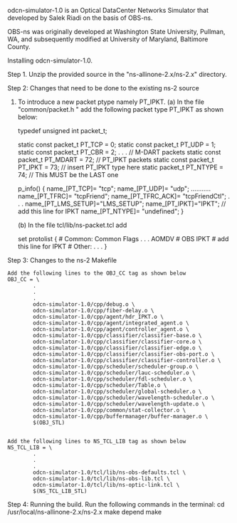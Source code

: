odcn-simulator-1.0 is an Optical DataCenter Networks Simulator that developed by Salek Riadi on the basis of OBS-ns.

OBS-ns was originally developed at Washington State University, Pullman, WA, and subsequently modified at University of Maryland, Baltimore County.

Installing odcn-simulator-1.0.

Step 1. Unzip the provided source in the "ns-allinone-2.x/ns-2.x" directory.

Step 2: Changes that need to be done to the existing ns-2 source

1. To introduce a new packet ptype namely PT_IPKT.
   (a) In the file "common/packet.h " add the following packet type PT_IPKT as shown below:

	typedef unsigned int packet_t;

	static const packet_t PT_TCP = 0;
	static const packet_t PT_UDP = 1;
	static const packet_t PT_CBR = 2;
	.
	.
	.
	// M-DART packets
	static const packet_t PT_MDART = 72;
	// PT_IPKT packets
	static const packet_t PT_IPKT = 73;  // insert PT_IPKT type here
	static packet_t       PT_NTYPE = 74; // This MUST be the LAST one


	p_info() {
		name_[PT_TCP]= "tcp";
		name_[PT_UDP]= "udp";
                ...........
 		name_[PT_TFRC]= "tcpFriend";
		name_[PT_TFRC_ACK]= "tcpFriendCtl";
		.
		.
		.
        name_[PT_LMS_SETUP]="LMS_SETUP";
        name_[PT_IPKT]="IPKT";  // add this line for IPKT
        name_[PT_NTYPE]= "undefined";
    }

    (b) In the file tcl/lib/ns-packet.tcl add

	set protolist {
		# Common:
			Common 
			Flags
			.
			.
			.
			AOMDV
		# OBS
			IPKT   # add this line for IPKT
		# Other:
			.
			.
			.
    }


Step 3: Changes to the ns-2 Makefile

	Add the following lines to the OBJ_CC tag as shown below
	OBJ_CC = \
			.
			.
			.
			odcn-simulator-1.0/cpp/debug.o \
			odcn-simulator-1.0/cpp/fiber-delay.o \
			odcn-simulator-1.0/cpp/agent/hdr_IPKT.o \
			odcn-simulator-1.0/cpp/agent/integrated_agent.o \
			odcn-simulator-1.0/cpp/agent/controller_agent.o \
			odcn-simulator-1.0/cpp/classifier/classifier-base.o \
			odcn-simulator-1.0/cpp/classifier/classifier-core.o \
			odcn-simulator-1.0/cpp/classifier/classifier-edge.o \
			odcn-simulator-1.0/cpp/classifier/classifier-obs-port.o \
			odcn-simulator-1.0/cpp/classifier/classifier-controller.o \
			odcn-simulator-1.0/cpp/scheduler/scheduler-group.o \
			odcn-simulator-1.0/cpp/scheduler/lauc-scheduler.o \
			odcn-simulator-1.0/cpp/scheduler/fdl-scheduler.o \
			odcn-simulator-1.0/cpp/scheduler/Table.o \
			odcn-simulator-1.0/cpp/scheduler/global-scheduler.o \
			odcn-simulator-1.0/cpp/scheduler/wavelength-scheduler.o \
			odcn-simulator-1.0/cpp/scheduler/wavelength-update.o \
			odcn-simulator-1.0/cpp/common/stat-collector.o \
			odcn-simulator-1.0/cpp/buffermanager/buffer-manager.o \
			$(OBJ_STL)


	Add the following lines to NS_TCL_LIB tag as shown below
	NS_TCL_LIB = \
			.
			.
			.
			odcn-simulator-1.0/tcl/lib/ns-obs-defaults.tcl \
			odcn-simulator-1.0/tcl/lib/ns-obs-lib.tcl \
			odcn-simulator-1.0/tcl/lib/ns-optic-link.tcl \
			$(NS_TCL_LIB_STL)


Step 4: Running the build.
	Run the following commands in the terminal:
	cd /usr/local/ns-allinone-2.x/ns-2.x
	make depend
	make
